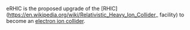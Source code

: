 eRHIC is the proposed upgrade of the [RHIC](https://en.wikipedia.org/wiki/Relativistic_Heavy_Ion_Collider_ facility) to become 
an [electron ion collider](https://en.wikipedia.org/wiki/Electron%E2%80%93ion_collider).
